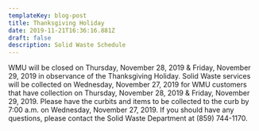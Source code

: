 ```yaml
---
templateKey: blog-post
title: Thanksgiving Holiday
date: 2019-11-21T16:36:16.881Z
draft: false
description: Solid Waste Schedule
---
```

WMU will be closed on Thursday, November 28, 2019  & Friday, November 29, 2019  in observance of the Thanksgiving Holiday. Solid Waste services will be collected on Wednesday, November 27, 2019 for WMU customers that have collection on Thursday, November 28, 2019  & Friday, November 29, 2019. Please have the curbits and items to be collected to the curb by 7:00 a.m. on Wednesday, November 27, 2019. If you should have any questions, please contact the Solid Waste Department at (859) 744-1170.
